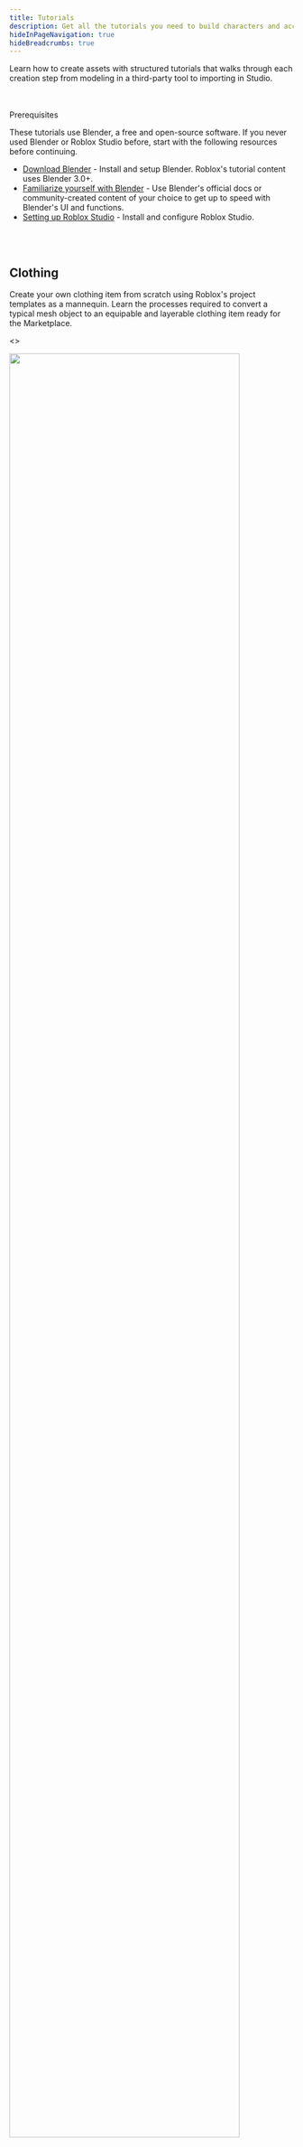 ```yaml
---
title: Tutorials
description: Get all the tutorials you need to build characters and accessories.
hideInPageNavigation: true
hideBreadcrumbs: true
---
```


Learn how to create assets with structured tutorials that walks through each creation step from modeling in a third-party tool to importing in Studio.

<br /> <br />
<a href="" id="prereqs"> </a>
<BaseAccordion>
<AccordionSummary>
<Typography variant="h4">Prerequisites</Typography>

  </AccordionSummary>
  <AccordionDetails>

  <Typography variant="body2" color="textSecondary" component="p">
  These tutorials use Blender, a free and open-source software. If you never used Blender or Roblox Studio before, start with the following resources before continuing.
  </Typography>

- [Download Blender](https://www.blender.org/) - Install and setup Blender. Roblox's tutorial content uses Blender 3.0+.
- [Familiarize yourself with Blender](https://docs.blender.org/manual/en/latest/) - Use Blender's official docs or community-created content of your choice to get up to speed with Blender's UI and functions.
- [Setting up Roblox Studio](../studio/setting-up-roblox-studio.md) - Install
  and configure Roblox Studio.

</AccordionDetails>
  </BaseAccordion>

<br /> <br />
<Card>
<CardContent>

<h2 style={{marginBottom: 12}}>Clothing</h2>

<Typography variant="body2" color="textSecondary" component="p">
Create your own clothing item from scratch using Roblox's project templates as a mannequin. Learn the processes required to convert a typical mesh object to an equipable and layerable clothing item ready for the Marketplace.
</Typography>

<>
<Grid
    alignItems="stretch"
    container
    direction="row">

<Grid item md={6} xs={12}
    direction="column"  >

<div class="container"
style={{position: "relative"}}>
<img src="../assets/art/avatar/Clothing-Tutorial-Blender.png" width = "90%"/>
</div>

</Grid>

<Grid item md={6} xs={12} direction='column'>

<>
<Stepper activeStep={5} orientation="vertical">

<Step style={{marginTop: -36}}>
<StepLabel optional="Create and sculpt the shape of your clothing item.">

<h5 style={{marginTop: 36}}>Model</h5>
</StepLabel>

</Step>

<Step style={{marginTop: -36}}>
<StepLabel
 optional="Add your own surface texture and patterns to your asset.">

<h5 style={{marginTop: 36}}>Texture</h5>
</StepLabel>
</Step>
<Step style={{marginTop: -36}}>
<StepLabel optional="Attach your clothing model to an R15 rig." >
<h5 style={{marginTop: 36}}>Rig</h5>
</StepLabel>
</Step>

<Step style={{marginTop: -36}}>
<StepLabel optional="Set the inner and outer surfaces of your clothing.">

<h5 style={{marginTop: 36}}>Cage</h5>
</StepLabel>

</Step>

<Step style={{marginTop: -36}}>
<StepLabel optional="Export your model and import it in Studio.">

<h5 style={{marginTop: 36}}>Export</h5>
</StepLabel>

</Step>

</Stepper>
</>

</Grid>

</Grid>
</>

<a href="../art/accessories/creating">
  <Button
    variant="contained"
    size="large">
  Start creating
  </Button>
</a>
</CardContent>

</Card>

<br /><br />

<Card>
<CardContent>
<h2 style={{marginBottom: 12}}>Bodies</h2>

<Typography variant="body2" color="textSecondary" component="p">
Start here for a comprehensive introduction to each step of body creation using Roblox's provided avatar templates. Each template includes pre-baked avatar components and these instructions provide everything you need to know to create a custom character ready for the Marketplace.
</Typography>

<>
<Grid
    alignItems="stretch"
    container
    direction="row">

<Grid item md={6} xs={12}
    direction="column"  >

<div class="container"
style={{position: "relative"}}>
<img src="../assets/art/avatar/Bodies-Tutorial.png" width = "90%"/>
</div>

</Grid>

<Grid item md={6} xs={12} direction='column'>

<>
<Stepper activeStep={5} orientation="vertical">

<Step style={{marginTop: -36}}>
<StepLabel optional="Create your unique character shape out of a template.">

<h5 style={{marginTop: 36}}>Model</h5>
</StepLabel>

</Step>

<Step style={{marginTop: -36}}>
<StepLabel
 optional="Apply a custom texture to any and all parts of your character.">

<h5 style={{marginTop: 36}}>Texture</h5>
</StepLabel>
</Step>
<Step style={{marginTop: -36}}>
<StepLabel optional="Set the outer surface of your character." >
<h5 style={{marginTop: 36}}>Caging</h5>
</StepLabel>
</Step>

<Step style={{marginTop: -36}}>
<StepLabel optional="Clean up your project and model to make it Studio-ready.">

<h5 style={{marginTop: 36}}>Cleanup</h5>
</StepLabel>

</Step>

<Step style={{marginTop: -36}}>
<StepLabel optional="Export your project from Blender and bring it into Studio.">

<h5 style={{marginTop: 36}}>Export</h5>
</StepLabel>

</Step>

</Stepper>
</>

</Grid>

</Grid>
</>

<a href="../art/characters/creating/index.md">
  <Button
    variant="contained"
    size="large">
  Start creating
  </Button>
</a>
</CardContent>

</Card>
